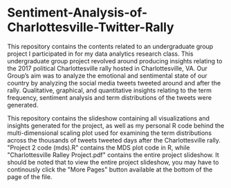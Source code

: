 # Sentiment-Analysis-of-Charlottesville-Twitter-Rally

This repository contains the contents related to an undergraduate group project I participated in for my data analytics research class. This undergraduate group project revolved around producing insights relating to the 2017 political Charlottesville rally hosted in Charlottesville, VA. Our Group’s aim was to analyze the emotional and sentimental state of our country by analyzing the social media tweets tweeted around and after the rally. Qualitative, graphical, and quantitative insights relating to the term frequency, sentiment analysis and term distributions of the tweets were generated. 

This repository contains the slideshow containing all visualizations and insights generated for the project, as well as my personal R code behind the multi-dimensional scaling plot used for examining the term distributions across the thousands of tweets tweeted days after the Charlottesville rally. "Project 2 code (mds).R" contains the MDS plot code in R, while "Charlottesville Ralley Project.pdf" contains the entire project slideshow. It should be noted that to view the entire project slideshow, you may have to continously click the "More Pages" button available at the bottom of the page of the file.
